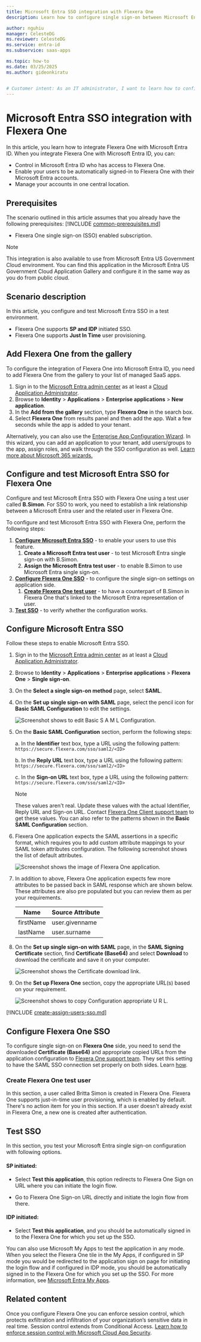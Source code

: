 ```yaml
---
title: Microsoft Entra SSO integration with Flexera One
description: Learn how to configure single sign-on between Microsoft Entra ID and Flexera One.

author: nguhiu
manager: CelesteDG
ms.reviewer: CelesteDG
ms.service: entra-id
ms.subservice: saas-apps

ms.topic: how-to
ms.date: 03/25/2025
ms.author: gideonkiratu


# Customer intent: As an IT administrator, I want to learn how to configure single sign-on between Microsoft Entra ID and Flexera One so that I can control who has access to Flexera One, enable automatic sign-in with Microsoft Entra accounts, and manage my accounts in one central location.
---
```


# Microsoft Entra SSO integration with Flexera One

In this article,  you learn how to integrate Flexera One with Microsoft Entra ID. When you integrate Flexera One with Microsoft Entra ID, you can:

* Control in Microsoft Entra ID who has access to Flexera One.
* Enable your users to be automatically signed-in to Flexera One with their Microsoft Entra accounts.
* Manage your accounts in one central location.

## Prerequisites
The scenario outlined in this article assumes that you already have the following prerequisites:
[!INCLUDE [common-prerequisites.md](~/identity/saas-apps/includes/common-prerequisites.md)]
* Flexera One single sign-on (SSO) enabled subscription.

> [!NOTE]
> This integration is also available to use from Microsoft Entra US Government Cloud environment. You can find this application in the Microsoft Entra US Government Cloud Application Gallery and configure it in the same way as you do from public cloud.

## Scenario description

In this article,  you configure and test Microsoft Entra SSO in a test environment.

* Flexera One supports **SP and IDP** initiated SSO.
* Flexera One supports **Just In Time** user provisioning.

## Add Flexera One from the gallery

To configure the integration of Flexera One into Microsoft Entra ID, you need to add Flexera One from the gallery to your list of managed SaaS apps.

1. Sign in to the [Microsoft Entra admin center](https://entra.microsoft.com) as at least a [Cloud Application Administrator](~/identity/role-based-access-control/permissions-reference.md#cloud-application-administrator).
1. Browse to **Identity** > **Applications** > **Enterprise applications** > **New application**.
1. In the **Add from the gallery** section, type **Flexera One** in the search box.
1. Select **Flexera One** from results panel and then add the app. Wait a few seconds while the app is added to your tenant.

 Alternatively, you can also use the [Enterprise App Configuration Wizard](https://portal.office.com/AdminPortal/home?Q=Docs#/azureadappintegration). In this wizard, you can add an application to your tenant, add users/groups to the app, assign roles, and walk through the SSO configuration as well. [Learn more about Microsoft 365 wizards.](/microsoft-365/admin/misc/azure-ad-setup-guides)

<a name='configure-and-test-azure-ad-sso-for-flexera-one'></a>

## Configure and test Microsoft Entra SSO for Flexera One

Configure and test Microsoft Entra SSO with Flexera One using a test user called **B.Simon**. For SSO to work, you need to establish a link relationship between a Microsoft Entra user and the related user in Flexera One.

To configure and test Microsoft Entra SSO with Flexera One, perform the following steps:

1. **[Configure Microsoft Entra SSO](#configure-azure-ad-sso)** - to enable your users to use this feature.
    1. **Create a Microsoft Entra test user** - to test Microsoft Entra single sign-on with B.Simon.
    1. **Assign the Microsoft Entra test user** - to enable B.Simon to use Microsoft Entra single sign-on.
1. **[Configure Flexera One SSO](#configure-flexera-one-sso)** - to configure the single sign-on settings on application side.
    1. **[Create Flexera One test user](#create-flexera-one-test-user)** - to have a counterpart of B.Simon in Flexera One that's linked to the Microsoft Entra representation of user.
1. **[Test SSO](#test-sso)** - to verify whether the configuration works.

<a name='configure-azure-ad-sso'></a>

## Configure Microsoft Entra SSO

Follow these steps to enable Microsoft Entra SSO.

1. Sign in to the [Microsoft Entra admin center](https://entra.microsoft.com) as at least a [Cloud Application Administrator](~/identity/role-based-access-control/permissions-reference.md#cloud-application-administrator).
1. Browse to **Identity** > **Applications** > **Enterprise applications** > **Flexera One** > **Single sign-on**.
1. On the **Select a single sign-on method** page, select **SAML**.
1. On the **Set up single sign-on with SAML** page, select the pencil icon for **Basic SAML Configuration** to edit the settings.

   ![Screenshot shows to edit Basic S A M L Configuration.](common/edit-urls.png "Basic Configuration")

1. On the **Basic SAML Configuration** section, perform the following steps: 

    a. In the **Identifier** text box, type a URL using the following pattern:
    `https://secure.flexera.com/sso/saml2/<ID>`

    b. In the **Reply URL** text box, type a URL using the following pattern:
    `https://secure.flexera.com/sso/saml2/<ID>`

    c. In the **Sign-on URL** text box, type a URL using the following pattern:
    `https://secure.flexera.com/sso/saml2/<ID>`

	> [!NOTE]
	> These values aren't real. Update these values with the actual Identifier, Reply URL and Sign-on URL. Contact [Flexera One Client support team](mailto:support@flexera.com) to get these values. You can also refer to the patterns shown in the **Basic SAML Configuration** section.

1. Flexera One application expects the SAML assertions in a specific format, which requires you to add custom attribute mappings to your SAML token attributes configuration. The following screenshot shows the list of default attributes.

	![Screenshot shows the image of Flexera One application.](common/default-attributes.png "Attributes")

1. In addition to above, Flexera One application expects few more attributes to be passed back in SAML response which are shown below. These attributes are also pre populated but you can review them as per your requirements.
	
	| Name | Source Attribute |
	| ------- | --------- |
	| firstName | user.givenname |
    | lastName | user.surname |

1. On the **Set up single sign-on with SAML** page, in the **SAML Signing Certificate** section,  find **Certificate (Base64)** and select **Download** to download the certificate and save it on your computer.

	![Screenshot shows the Certificate download link.](common/certificatebase64.png "Certificate")

1. On the **Set up Flexera One** section, copy the appropriate URL(s) based on your requirement.

	![Screenshot shows to copy Configuration appropriate U R L.](common/copy-configuration-urls.png "Configuration")

<a name='create-an-azure-ad-test-user'></a>

[!INCLUDE [create-assign-users-sso.md](~/identity/saas-apps/includes/create-assign-users-sso.md)]

## Configure Flexera One SSO

To configure single sign-on on **Flexera One** side, you need to send the downloaded **Certificate (Base64)** and appropriate copied URLs from the application configuration to [Flexera One support team](mailto:support@flexera.com). They set this setting to have the SAML SSO connection set properly on both sides. Learn [how](https://docs.flexera.com/flexera/EN/Administration/AzureADSSO.htm).

### Create Flexera One test user

In this section, a user called Britta Simon is created in Flexera One. Flexera One supports just-in-time user provisioning, which is enabled by default. There's no action item for you in this section. If a user doesn't already exist in Flexera One, a new one is created after authentication.

## Test SSO 

In this section, you test your Microsoft Entra single sign-on configuration with following options. 

#### SP initiated:

* Select **Test this application**, this option redirects to Flexera One Sign on URL where you can initiate the login flow.  

* Go to Flexera One Sign-on URL directly and initiate the login flow from there.

#### IDP initiated:

* Select **Test this application**, and you should be automatically signed in to the Flexera One for which you set up the SSO. 

You can also use Microsoft My Apps to test the application in any mode. When you select the Flexera One tile in the My Apps, if configured in SP mode you would be redirected to the application sign on page for initiating the login flow and if configured in IDP mode, you should be automatically signed in to the Flexera One for which you set up the SSO. For more information, see [Microsoft Entra My Apps](/azure/active-directory/manage-apps/end-user-experiences#azure-ad-my-apps).

## Related content

Once you configure Flexera One you can enforce session control, which protects exfiltration and infiltration of your organization’s sensitive data in real time. Session control extends from Conditional Access. [Learn how to enforce session control with Microsoft Cloud App Security](/cloud-app-security/proxy-deployment-aad).
